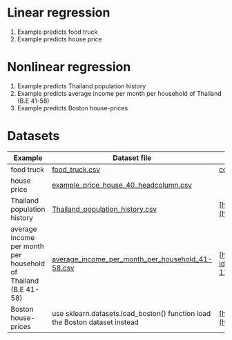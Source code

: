 # Linear regression

1) Example predicts food truck
2) Example predicts house price

# Nonlinear regression

1) Example predicts Thailand population history
2) Example predicts average income per month per household  of Thailand (B.E 41-58)
3) Example predicts Boston house-prices 

# Datasets

| Example | Dataset file | Cites |
| --- | --- | -- |
| food truck | [food_truck.csv](food_truck.csv) | [course online](https://www.coursera.org/learn/machine-learning) taught by Andrew Ng) |
| house price| [example_price_house_40_headcolumn.csv](example_price_house_40_headcolumn.csv) | |
| Thailand population history| [Thailand_population_history.csv](Thailand_population_history.csv) | [http://countrymeters.info/en/Thailand](http://countrymeters.info/en/Thailand) |
| average income per month per household  of Thailand (B.E 41-58)| [average_income_per_month_per_household_41-58.csv](average_income_per_month_per_household_41-58.csv) | [https://data.go.th](https://data.go.th/DatasetDetail.aspx?id=7049410f-5bb8-4c75-9e94-112ca18b63e2&AspxAutoDetectCookieSupport=1) |
| Boston house-prices  | use sklearn.datasets.load_boston() function load the Boston dataset instead | [http://www.cs.toronto.edu/~delve/data/boston/bostonDetail.html](http://www.cs.toronto.edu/~delve/data/boston/bostonDetail.html) |











